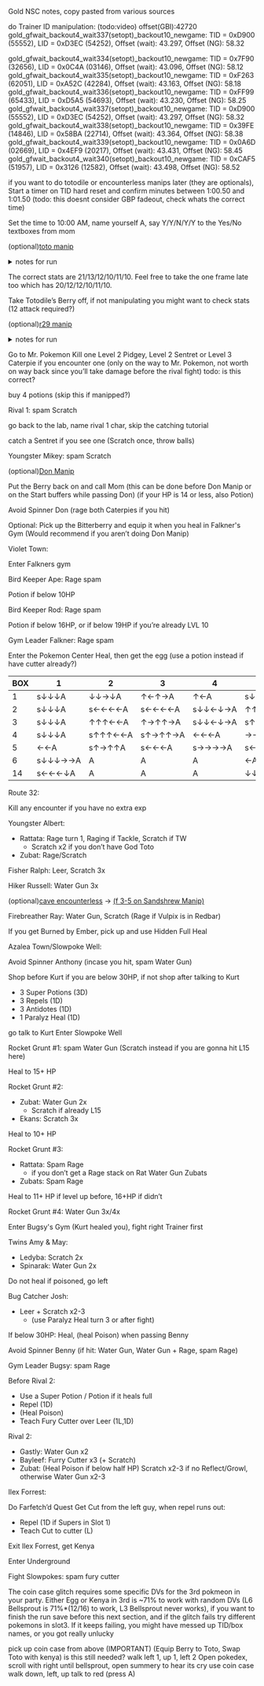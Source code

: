 Gold NSC notes, copy pasted from various sources

do Trainer ID manipulation: (todo:video) offset(GBI):42720
gold_gfwait_backout4_wait337(setopt)_backout10_newgame: TID = 0xD900 (55552), LID = 0xD3EC (54252), Offset (wait): 43.297, Offset (NG): 58.32

gold_gfwait_backout4_wait334(setopt)_backout10_newgame: TID = 0x7F90 (32656), LID = 0x0C4A (03146), Offset (wait): 43.096, Offset (NG): 58.12
gold_gfwait_backout4_wait335(setopt)_backout10_newgame: TID = 0xF263 (62051), LID = 0xA52C (42284), Offset (wait): 43.163, Offset (NG): 58.18
gold_gfwait_backout4_wait336(setopt)_backout10_newgame: TID = 0xFF99 (65433), LID = 0xD5A5 (54693), Offset (wait): 43.230, Offset (NG): 58.25
gold_gfwait_backout4_wait337(setopt)_backout10_newgame: TID = 0xD900 (55552), LID = 0xD3EC (54252), Offset (wait): 43.297, Offset (NG): 58.32
gold_gfwait_backout4_wait338(setopt)_backout10_newgame: TID = 0x39FE (14846), LID = 0x58BA (22714), Offset (wait): 43.364, Offset (NG): 58.38
gold_gfwait_backout4_wait339(setopt)_backout10_newgame: TID = 0x0A6D (02669), LID = 0x4EF9 (20217), Offset (wait): 43.431, Offset (NG): 58.45
gold_gfwait_backout4_wait340(setopt)_backout10_newgame: TID = 0xCAF5 (51957), LID = 0x3126 (12582), Offset (wait): 43.498, Offset (NG): 58.52


if you want to do totodile or encounterless manips later (they are optionals), Start a timer on TID hard reset and confirm minutes between 1:00.50 and 1:01.50 (todo: this doesnt consider GBP fadeout, check whats the correct time)

Set the time to 10:00 AM, name yourself A, say Y/Y/N/Y/Y to the Yes/No textboxes from mom

(optional)[toto manip](https://pastebin.com/GirxGiU9)
<details>
<summary>notes for run</summary>
<br>

8. 0x89C2 (20/12/12/9/10/10)    ; npc: r
9. 0x1B43 (21/11/12/9/10/9) / (20/11/12/9/10/9)    ; npc: l
10. 0x394F (21/11/12/10/11/9) / (21/11/12/9/9/9)   ; npc: u
11. **0xFDFF (21/13/12/10/11/10)   ; npc: d**
12. **0xDECF (20/12/12/10/11/10)   ; npc: u**
13. 0xC7A6 (20/12/12/10/10/10)   ; npc: u
14. 0x3501 (21/11/11/9/9/9) / (20/11/12/9/10/9)     ; npc: u
15. 0xBF79 (21/12/12/10/10/10)   ; npc: l

</details>


The correct stats are 21/13/12/10/11/10. Feel free to take the one frame late too which has 20/12/12/10/11/10.

Take Totodile’s Berry off, if not manipulating you might want to check stats (12 attack required?)

(optional)[r29 manip](https://pastebin.com/bjBqGeCQ)
<details>
<summary>notes for run</summary>
<br>

- Pass 1: https://imgur.com/a/R5iZhvy
- Pass 2: https://imgur.com/a/E3VgHos

12. u -> d          (2/60 IGT: l -> u)                 * instant, 2/60 IGT is after ~8 tiles
13. r -> u          (2/60 IGT: r -> d, 1/60 IGT: d)    * instant, including IGTs             
14. **r -> l          (2/60 IGT: d -> r)                 * changes direction instantly, including IGTs**
15. **d -> r          (no IGTs)                          * changes direction after ~8 tiles**
16. **l               (2/60 IGT: u -> d)                 * IGT NPC changes direction after ~10 tiles**
17. d -> l -> d     (2/60 IGT: d -> u -> r)            * instant, including IGTs
18. d -> l          (no IGTs)                          * after ~11 tiles
</details>

Go to Mr. Pokemon
Kill one Level 2 Pidgey, Level 2 Sentret or Level 3 Caterpie if you encounter one (only on the way to Mr. Pokemon, not worth on way back  since you’ll take damage before the rival fight)
todo: is this correct?

buy 4 potions (skip this if manipped?)

Rival 1: spam Scratch

go back to the lab, name rival 1 char, skip the catching tutorial

catch a Sentret if you see one (Scratch once, throw balls)

Youngster Mikey: spam Scratch

(optional)[Don Manip](https://pastebin.com/7KdSvbZG)

Put the Berry back on and call Mom (this can be done before Don Manip or on the Start buffers while passing Don) (if your HP is 14 or less, also Potion)

Avoid Spinner Don (rage both Caterpies if you hit)

Optional: Pick up the Bitterberry and equip it when you heal in Falkner's Gym (Would recommend if you aren’t doing Don Manip)

Violet Town:

Enter Falkners gym

Bird Keeper Ape: Rage spam

Potion if below 10HP

Bird Keeper Rod: Rage spam

Potion if below 16HP, or if below 19HP if you’re already LVL 10

Gym Leader Falkner: Rage spam

Enter the Pokemon Center
Heal, then get the egg
(use a potion instead if have cutter already?)

| BOX | 1   | 2   | 3   | 4   | 5   | 6   | 7   | 8   | NAME |
| --- | --- | --- | --- | --- | --- | --- | --- | --- | ---- |
| 1   | s↓↓↓A | ↓↓→↓A | ↑←↑→A | ↑←A | s↓↓→↓A | s↑←↑←A | ↑←A | ←↓A | éd2éD9'v7 |  
| 2   | s↓↓↓A | s←←←←A | s←←←←A | s↓↓←↓→A | ↑↑←A | s→→A | SA |  | é['dH.9 |
| 3   | s↓↓↓A | ↑↑↑←←A | ↑→↑↑→A | s↓↓←↓→A | s↑→↑↑A | ↓↓←↓A | ↑→↑↑→A | SA | éh'dHég'd |
| 4   | s↓↓↓A | s↑↑↑←←A | s↑→↑↑→A | ←←←A | →→A | A | s←↓A | s→→A | éH'd'véé&2 |
| 5   | ←←A | s↑→↑↑A | s←←←A | s→→→→A | s←←←←A | s→→→A | A | →→→↓A | Hé]'d]éé4 |
| 6   | s↓↓↓→→A | A | A | A | ←A | SA |  |  | 'l'l'l'l'd |
| 14  | s←←←↓A | A | A | A | ↓↓↓←←A | ↑←A | ↑A | ←←↓↓A | pppp5'mv2 |

Route 32:

Kill any encounter if you have no extra exp

Youngster Albert:
 -  Rattata: Rage turn 1, Raging if Tackle, Scratch if TW
    - Scratch x2 if you don’t have God Toto
 -  Zubat: Rage/Scratch

Fisher Ralph: Leer, Scratch 3x

Hiker Russell:  Water Gun 3x

(optional)[cave encounterless](https://cdn.discordapp.com/attachments/751229264816504932/757277654679289977/uce.png) ->
[(f 3-5 on Sandshrew Manip)](https://pastebin.com/vuQixFYT)


Firebreather Ray: Water Gun, Scratch (Rage if Vulpix is in Redbar)

If you get Burned by Ember, pick up and use Hidden Full Heal

Azalea Town/Slowpoke Well:

Avoid Spinner Anthony (incase you hit, spam Water Gun)

Shop before Kurt if you are below 30HP, if not shop after talking to Kurt

- 3 Super Potions (3D)
- 3 Repels (1D)
- 3 Antidotes (1D)
- 1 Paralyz Heal (1D)

go talk to Kurt
Enter Slowpoke Well

Rocket Grunt #1: spam Water Gun (Scratch instead if you are gonna hit L15 here)

Heal to 15+ HP

Rocket Grunt #2:
- Zubat: Water Gun 2x
  - Scratch if already L15
- Ekans: Scratch 3x

Heal to 10+ HP

Rocket Grunt #3:
- Rattata: Spam Rage
  - if you don’t get a Rage stack on Rat Water Gun Zubats
- Zubats: Spam Rage

Heal to 11+ HP if level up before, 16+HP if didn’t

Rocket Grunt #4: Water Gun 3x/4x

Enter Bugsy's Gym (Kurt healed you), fight right Trainer first

Twins Amy & May:
- Ledyba: Scratch 2x
- Spinarak: Water Gun 2x

Do not heal if poisoned, go left

Bug Catcher Josh:
- Leer + Scratch x2-3
  - (use Paralyz Heal turn 3 or after fight)


If below 30HP: Heal, (heal Poison) when passing Benny

Avoid Spinner Benny (if hit: Water Gun, Water Gun + Rage, spam Rage)

Gym Leader Bugsy: spam Rage

Before Rival 2:
- Use a Super Potion / Potion if it heals full
- Repel (1D)
- (Heal Poison)
- Teach Fury Cutter over Leer (1L,1D)

Rival 2:
- Gastly: Water Gun x2
- Bayleef: Furry Cutter x3 (+ Scratch)
- Zubat: (Heal Poison if below half HP) Scratch x2-3 if no Reflect/Growl, otherwise Water Gun x2-3

Ilex Forrest:

Do Farfetch’d Quest
Get Cut from the left guy, when repel runs out:
- Repel (1D if Supers in Slot 1)
- Teach Cut to cutter (L)

Exit Ilex Forrest, get Kenya

Enter Underground

Fight Slowpokes: spam fury cutter

The coin case glitch requires some specific DVs for the 3rd pokmeon in your party.
Either Egg or Kenya in 3rd is ~71% to work with random DVs (L6 Bellsprout is 71%*(12/16) to work, L3 Bellsprout never works), if you want to finish the run save before this next section, and if the glitch fails try different pokemons in slot3.
If it keeps failing, you might have messed up TID/box names, or you got really unlucky

pick up coin case from above (IMPORTANT)
(Equip Berry to Toto, Swap Toto with kenya) is this still needed?
walk left 1, up 1, left 2
Open pokedex, scroll with right until bellsprout, open summery to hear its cry
use coin case
walk down, left, up
talk to red (press A)
